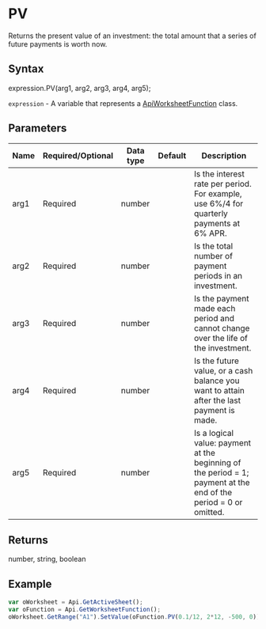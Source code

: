 # PV

Returns the present value of an investment: the total amount that a series of future payments is worth now.

## Syntax

expression.PV(arg1, arg2, arg3, arg4, arg5);

`expression` - A variable that represents a [ApiWorksheetFunction](../ApiWorksheetFunction.md) class.

## Parameters

| **Name** | **Required/Optional** | **Data type** | **Default** | **Description** |
| ------------- | ------------- | ------------- | ------------- | ------------- |
| arg1 | Required | number |  | Is the interest rate per period. For example, use 6%/4 for quarterly payments at 6% APR. |
| arg2 | Required | number |  | Is the total number of payment periods in an investment. |
| arg3 | Required | number |  | Is the payment made each period and cannot change over the life of the investment. |
| arg4 | Required | number |  | Is the future value, or a cash balance you want to attain after the last payment is made. |
| arg5 | Required | number |  | Is a logical value: payment at the beginning of the period = 1; payment at the end of the period = 0 or omitted. |

## Returns

number, string, boolean

## Example



```javascript
var oWorksheet = Api.GetActiveSheet();
var oFunction = Api.GetWorksheetFunction();
oWorksheet.GetRange("A1").SetValue(oFunction.PV(0.1/12, 2*12, -500, 0));
```
